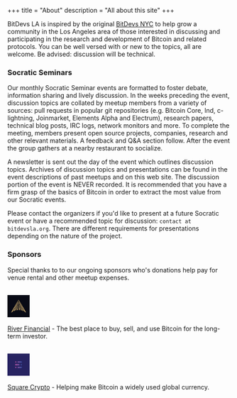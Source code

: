 +++
title = "About"
description = "All about this site"
+++

BitDevs LA is inspired by the original [BitDevs NYC](https://bitdevs.org) to 
help grow a community in the Los Angeles area of those interested in discussing 
and participating in the research and development of Bitcoin and related 
protocols. You can be well versed with or new to the topics, all are welcome. 
Be advised: discussion will be technical.

### Socratic Seminars

Our monthly Socratic Seminar events are formatted to foster debate, information
sharing and lively discussion. In the weeks preceding the event, discussion
topics are collated by meetup members from a variety of sources: pull requests
in popular git repositories (e.g. Bitcoin Core, lnd, c-lightning, Joinmarket,
Elements Alpha and Electrum), research papers, technical blog posts, IRC logs,
network monitors and more. To complete the meeting, members present open source
projects, companies, research and other relevant materials. A feedback and Q&A
section follow. After the event the group gathers at a nearby restaurant to
socialize.

A newsletter is sent out the day of the event which outlines discussion topics.
Archives of discussion topics and presentations can be found in the event
descriptions of past meetups and on this web site. The discussion portion of 
the event is NEVER recorded. It is recommended that you have a firm grasp of 
the basics of Bitcoin in order to extract the most value from our Socratic events.

Please contact the organizers if you'd like to present at a future Socratic
event or have a recommended topic for discussion: `contact at bitdevsla.org`. 
There are different requirements for presentations depending on the nature 
of the project.

### Sponsors

Special thanks to to our ongoing sponsors who's donations help pay for venue rental and other meetup expenses. 
<br>
<br>

<a href="https://river.com/">
 <img src="/riverfinancial_logo.svg" alt="River Financial Logo" style="width:10%;height:10%;border:0;">
</a>
 
[River Financial](https://river.com/) - The best place to buy, sell, and use Bitcoin for the long-term investor.
<br>
<br>

<a href="https://twitter.com/sqcrypto">
 <img src="/squarecrypto_logo.svg" alt="Square Crypto Logo" style="width:10%;height:10%;border:0;">
</a>
 
[Square Crypto](https://twitter.com/sqcrypto) - Helping make Bitcoin a widely used global currency.
